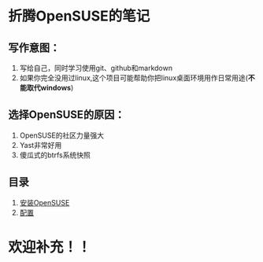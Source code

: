 # 折腾OpenSUSE的笔记
## 写作意图：
1. 写给自己，同时学习使用git、github和markdown
2. 如果你完全没用过linux,这个项目可能帮助你把linux桌面环境用作日常用途(**不能取代windows**)
## 选择OpenSUSE的原因：
1. OpenSUSE的社区力量强大
2. Yast非常好用
3. 傻瓜式的btrfs系统快照
## 目录
1. [安装OpenSUSE](https://github.com/mtul0729/config-opensuse/blob/main/Installation.md)
2. [配置](https://github.com/mtul0729/config-opensuse/blob/main/Post-installion.md)

# 欢迎补充！！